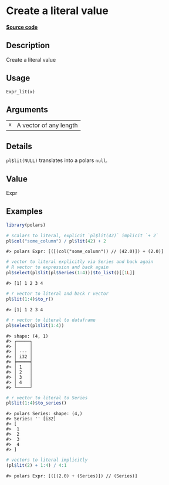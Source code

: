 
# Create a literal value

[**Source code**](https://github.com/pola-rs/r-polars/tree/main/R/expr__expr.R#L934)

## Description

Create a literal value

## Usage

<pre><code class='language-R'>Expr_lit(x)
</code></pre>

## Arguments

<table>
<tr>
<td style="white-space: nowrap; font-family: monospace; vertical-align: top">
<code id="Expr_lit_:_x">x</code>
</td>
<td>
A vector of any length
</td>
</tr>
</table>

## Details

<code>pl$lit(NULL)</code> translates into a polars <code>null</code>.

## Value

Expr

## Examples

``` r
library(polars)

# scalars to literal, explicit `pl$lit(42)` implicit `+ 2`
pl$col("some_column") / pl$lit(42) + 2
```

    #> polars Expr: [([(col("some_column")) // (42.0)]) + (2.0)]

``` r
# vector to literal explicitly via Series and back again
# R vector to expression and back again
pl$select(pl$lit(pl$Series(1:4)))$to_list()[[1L]]
```

    #> [1] 1 2 3 4

``` r
# r vector to literal and back r vector
pl$lit(1:4)$to_r()
```

    #> [1] 1 2 3 4

``` r
# r vector to literal to dataframe
pl$select(pl$lit(1:4))
```

    #> shape: (4, 1)
    #> ┌─────┐
    #> │     │
    #> │ --- │
    #> │ i32 │
    #> ╞═════╡
    #> │ 1   │
    #> │ 2   │
    #> │ 3   │
    #> │ 4   │
    #> └─────┘

``` r
# r vector to literal to Series
pl$lit(1:4)$to_series()
```

    #> polars Series: shape: (4,)
    #> Series: '' [i32]
    #> [
    #>  1
    #>  2
    #>  3
    #>  4
    #> ]

``` r
# vectors to literal implicitly
(pl$lit(2) + 1:4) / 4:1
```

    #> polars Expr: [([(2.0) + (Series)]) // (Series)]
